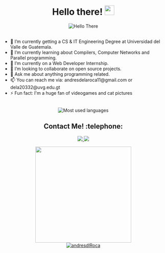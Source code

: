 <h1 align="center"> Hello there! <img src="https://raw.githubusercontent.com/MartinHeinz/MartinHeinz/master/wave.gif" width="30px" height="30px" /></h1>

<div align="center">
    <img src="https://media.giphy.com/media/xTiIzJSKB4l7xTouE8/giphy.gif" alt="Hello There" align = "center"/>
</div>
</br>
<div>
    <ul>
    <li>🔭 I’m currently getting a CS & IT Engineering Degree at Universidad del Valle de Guatemala.</li>
    <li>🌱 I’m currently learning about Compilers, Computer Networks and Parallel programming.</li>
    <li>🏢 I’m currently on a Web Developer Internship.</li>
    <li>👯 I’m looking to collaborate on open source projects.</li>
    <li>💬 Ask me about anything programming related.</li>
    <li>📫 You can reach me via: andresdelaroca11@gmail.com or dela20332@uvg.edu.gt </li>
    <li>⚡ Fun fact: I'm a huge fan of videogames and cat pictures</li>
  </ul>
</div>
</br>

<div align = "center">
    <img src="https://github-readme-stats.vercel.app/api/top-langs/?username=andresdlroca&layout=compact" alt="Most used languages">
</div>
<h2 align = "center">Contact Me! :telephone:</h2>
<!-- <p align = "center"
   <h5><b>Contact Me!</b></h5>
   </br>
</p>    -->

<div align = "center">
      <a href = "https://www.linkedin.com/in/andr%C3%A8s-de-la-roca-pineda-10a40319b/">
        <img src="https://img.shields.io/badge/LinkedIn-0077B5?style=for-the-badge&logo=linkedin&logoColor=white"/>
      </a>
      <a href = "https://discordapp.com/users/237025770940137472">
          <img src = "https://img.shields.io/badge/Discord-5865F2?style=for-the-badge&logo=discord&logoColor=white"/>
      </a>
<!--       <a href = "">
          <img src = ""/>
      </a> -->
</div>

 
<p align = "center">
  <a href = "https://steamcommunity.com/id/El_Pkachu/">
      <img width = 300 height = 300 center src = "https://media.tenor.com/3ixj1LzNr-oAAAAC/nier-nierreplicant.gif"/>
  </a>
<br>
  <a href = "https://github.com/andresdlRoca">
      <img src="https://github-readme-stats.vercel.app/api?username=andresdlRoca&show_icons=true&theme=gruvbox"         alt="andresdlRoca" />
  </a>

</p>

<!--
**andresdlRoca/andresdlRoca** is a ✨ _special_ ✨ repository because its `README.md` (this file) appears on your GitHub profile.

Here are some ideas to get you started:

- 🔭 I’m currently working on ...
- 🌱 I’m currently learning ...
- 👯 I’m looking to collaborate on ...
- 🤔 I’m looking for help with ...
- 💬 Ask me about ...
- 📫 How to reach me: ...
- 😄 Pronouns: ...
- ⚡ Fun fact: ...
-->
